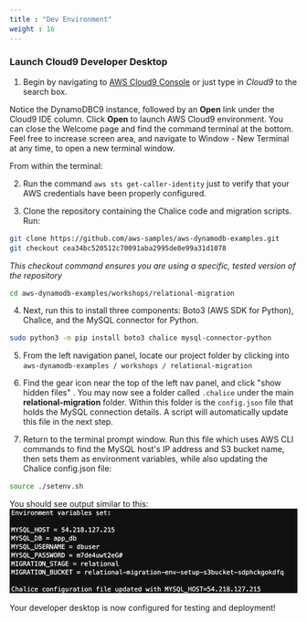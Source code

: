 ```yaml
---
title : "Dev Environment"
weight : 16
---
```


### Launch Cloud9 Developer Desktop

1. Begin by navigating to [AWS Cloud9 Console](https://console.aws.amazon.com/cloud9/home) or just type in *Cloud9* to the search box.

Notice the DynamoDBC9 instance, followed by an **Open** link under the Cloud9 IDE column.
   Click **Open** to launch AWS Cloud9 environment.
   You can close the Welcome page and find the command terminal at the bottom. Feel free to increase screen area,
   and navigate to Window - New Terminal at any time, to open a new terminal window.

From within the terminal:

2. Run the command ```aws sts get-caller-identity``` just to verify that your AWS credentials have been properly configured.

3. Clone the repository containing the Chalice code and migration scripts. Run:

```bash 
git clone https://github.com/aws-samples/aws-dynamodb-examples.git
git checkout cea34bc520512c70091aba2995de0e99a31d1078
```

*This checkout command ensures you are using a specific, tested version of the repository*

```bash
cd aws-dynamodb-examples/workshops/relational-migration
```

4. Next, run this to install three components: Boto3 (AWS SDK for Python), Chalice, and the MySQL connector for Python.

```bash
sudo python3 -m pip install boto3 chalice mysql-connector-python
```

5. From the left navigation panel, locate our project folder by
   clicking into ```aws-dynamodb-examples / workshops / relational-migration```

6. Find the gear icon near the top of the left nav panel, and click "show hidden files" .
   You may now see a folder called ```.chalice``` under the main **relational-migration** folder.
   Within this folder is the ```config.json``` file that holds the MySQL connection details.
   A script will automatically update this file in the next step.

7. Return to the terminal prompt window. Run this file which
   uses AWS CLI commands to find the MySQL host's IP address and S3 bucket name, then sets them as
   environment variables, while also updating the Chalice config.json file:

```bash
source ./setenv.sh
```

You should see output similar to this:
![setenv.sh settings](/static/images/relational-migration/setenv.png)

Your developer desktop is now configured for testing and deployment!


